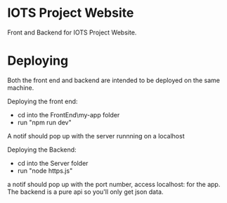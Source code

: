 # IOTS Project Website
Front and Backend for IOTS Project Website.
# Deploying
Both the front end and backend are intended to be deployed on the same machine.

Deploying the front end:
- cd into the FrontEnd\my-app folder
- run "npm run dev"

A notif should pop up with the server runnning on a localhost

Deploying the Backend:
- cd into the Server folder
- run "node https.js"


a notif should pop up with the port number, access localhost:<port number> for the app. The backend is a pure api so you'll only get json data.

